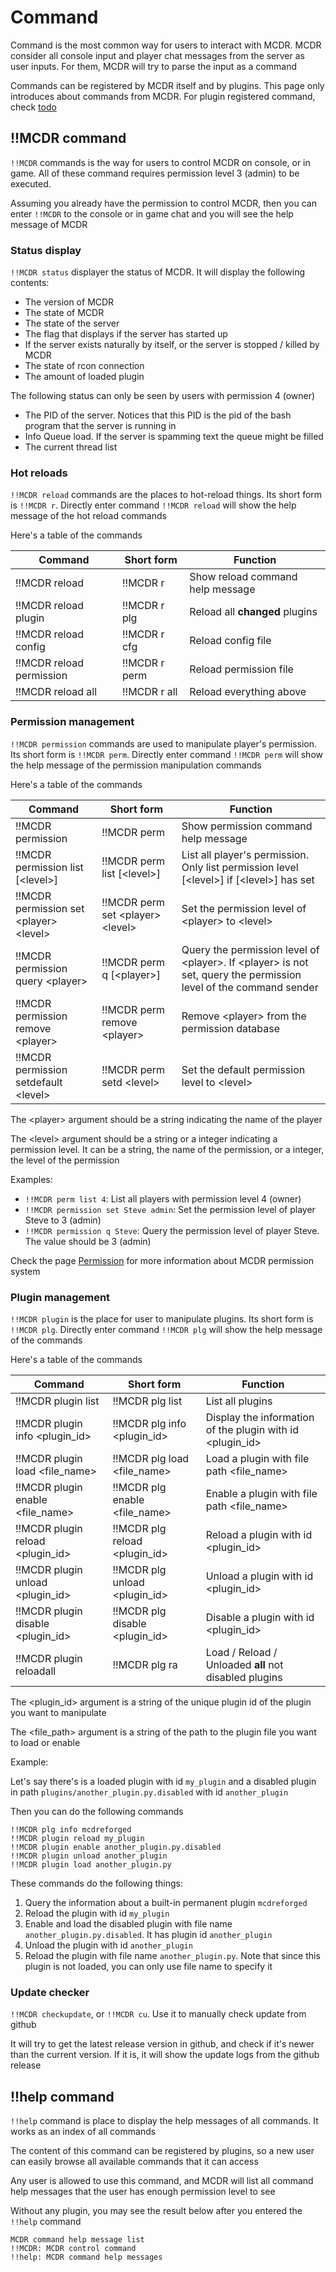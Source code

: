 # Command

Command is the most common way for users to interact with MCDR. MCDR consider all console input and player chat messages from the server as user inputs. For them, MCDR will try to parse the input as a command

Commands can be registered by MCDR itself and by plugins. This page only introduces about commands from MCDR. For plugin registered command, check [todo](#todo)

## !!MCDR command

`!!MCDR` commands is the way for users to control MCDR on console, or in game. All of these command requires permission level 3 (admin) to be executed.

Assuming you already have the permission to control MCDR, then you can enter `!!MCDR` to the console or in game chat and you will see the help message of MCDR

### Status display

`!!MCDR status` displayer the status of MCDR. It will display the following contents:

- The version of MCDR
- The state of MCDR
- The state of the server
- The flag that displays if the server has started up
- If the server exists naturally by itself, or the server is stopped / killed by MCDR
- The state of rcon connection
- The amount of loaded plugin

The following status can only be seen by users with permission 4 (owner)

- The PID of the server. Notices that this PID is the pid of the bash program that the server is running in
- Info Queue load. If the server is spamming text the queue might be filled
- The current thread list


### Hot reloads

`!!MCDR reload` commands are the places to hot-reload things. Its short form is `!!MCDR r`. Directly enter command `!!MCDR reload` will show the help message of the hot reload commands

Here's a table of the commands

| Command | Short form | Function |
|---|---|---|
| !!MCDR reload | !!MCDR r | Show reload command help message |
| !!MCDR reload plugin | !!MCDR r plg | Reload all **changed** plugins  |
| !!MCDR reload config | !!MCDR r cfg | Reload config file |
| !!MCDR reload permission | !!MCDR r perm | Reload permission file |
| !!MCDR reload all | !!MCDR r all | Reload everything above |


### Permission management

`!!MCDR permission` commands are used to manipulate player's permission. Its short form is `!!MCDR perm`. Directly enter command `!!MCDR perm` will show the help message of the permission manipulation commands

Here's a table of the commands

| Command | Short form | Function |
|---|---|---|
| !!MCDR permission | !!MCDR perm | Show permission command help message |
| !!MCDR permission list \[<level\>\] | !!MCDR perm list \[<level\>\] | List all player's permission. Only list permission level \[<level\>\] if \[<level\>\] has set |
| !!MCDR permission set <player\> <level\> | !!MCDR perm set <player\> <level\> | Set the permission level of <player\> to <level\> |
| !!MCDR permission query <player\> | !!MCDR perm q \[<player\>\] | Query the permission level of <player\>. If <player\> is not set, query the permission level of the command sender |
| !!MCDR permission remove <player\> | !!MCDR perm remove <player\> | Remove <player\> from the permission database |
| !!MCDR permission setdefault <level\> | !!MCDR perm setd <level\> | Set the default permission level to <level\> |

The <player\> argument should be a string indicating the name of the player

The <level\> argument should be a string or a integer indicating a permission level. It can be a string, the name of the permission, or a integer, the level of the permission

Examples:

- `!!MCDR perm list 4`: List all players with permission level 4 (owner)
- `!!MCDR permission set Steve admin`: Set the permission level of player Steve to 3 (admin)
- `!!MCDR permission q Steve`: Query the permission level of player Steve. The value should be 3 (admin)

Check the page [Permission](permission.md) for more information about MCDR permission system

### Plugin management

`!!MCDR plugin` is the place for user to manipulate plugins. Its short form is `!!MCDR plg`. Directly enter command `!!MCDR plg` will show the help message of the commands

Here's a table of the commands

| Command | Short form | Function |
|---|---|---|
| !!MCDR plugin list | !!MCDR plg list | List all plugins |
| !!MCDR plugin info <plugin_id\> | !!MCDR plg info <plugin_id\> | Display the information of the plugin with id <plugin_id\> |
| !!MCDR plugin load <file_name\> | !!MCDR plg load <file_name\> | Load a plugin with file path <file_name\> |
| !!MCDR plugin enable <file_name\> | !!MCDR plg enable <file_name\> | Enable a plugin with file path <file_name\> |
| !!MCDR plugin reload <plugin_id\> | !!MCDR plg reload <plugin_id\> | Reload a plugin with id <plugin_id\> |
| !!MCDR plugin unload <plugin_id\> | !!MCDR plg unload <plugin_id\> | Unload a plugin with id <plugin_id\> |
| !!MCDR plugin disable <plugin_id\> | !!MCDR plg disable <plugin_id\> | Disable a plugin with id <plugin_id\> |
| !!MCDR plugin reloadall | !!MCDR plg ra | Load / Reload / Unloaded **all** not disabled plugins |

The <plugin_id\> argument is a string of the unique plugin id of the plugin you want to manipulate

The <file_path\> argument is a string of the path to the plugin file you want to load or enable

Example:

Let's say there's is a loaded plugin with id `my_plugin` and a disabled plugin in path `plugins/another_plugin.py.disabled` with id `another_plugin`

Then you can do the following commands

```
!!MCDR plg info mcdreforged
!!MCDR plugin reload my_plugin
!!MCDR plugin enable another_plugin.py.disabled
!!MCDR plugin unload another_plugin
!!MCDR plugin load another_plugin.py
```

These commands do the following things:

1. Query the information about a built-in permanent plugin `mcdreforged`
2. Reload the plugin with id `my_plugin`
3. Enable and load the disabled plugin with file name `another_plugin.py.disabled`. It has plugin id `another_plugin`
4. Unload the plugin with id `another_plugin`
5. Reload the plugin with file name `another_plugin.py`. Note that since this plugin is not loaded, you can only use file name to specify it

### Update checker

`!!MCDR checkupdate`, or `!!MCDR cu`. Use it to manually check update from github

It will try to get the latest release version in github, and check if it's newer than the current version. If it is, it will show the update logs from the github release

## !!help command

`!!help` command is place to display the help messages of all commands. It works as an index of all commands

The content of this command can be registered by plugins, so a new user can easily browse all available commands that it can access

Any user is allowed to use this command, and MCDR will list all command help messages that the user has enough permission level to see

Without any plugin, you may see the result below after you entered the `!!help` command

```
MCDR command help message list
!!MCDR: MCDR control command
!!help: MCDR command help messages
```
